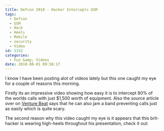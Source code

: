 ```yaml
---
title: Defcon 2010 - Hacker Intercepts GSM
tags:
  - Defcon
  - GSM
  - Hack
  - Heels
  - Mobile
  - security
  - Video
id: 1152
categories:
  - Fun &amp; Videos
date: 2010-08-01 09:58:17
---
```


I know I have been posting alot of videos lately but this one caught my eye for a couple of reasons this morning.

Firstly its an impressive video showing how easy it is to intercept 80% of the worlds calls with just $1,500 worth of equipment. Also the source article over on [Venture Beat](https://mobile.venturebeat.com/2010/07/31/hacker-shows-how-he-can-intercept-cell-phone-calls-for-1500/?utm_source=feedburner&amp;utm_medium=feed&amp;utm_campaign=Feed:+Venturebeat+(VentureBeat)) says that he can also jam a band preventing calls just as easily which is quite scary.

The second reason why this video caught my eye is it appears that this brit-hacker is wearing high-heels throughout his presentation, check it out:

<object classid="clsid:d27cdb6e-ae6d-11cf-96b8-444553540000" width="700" height="550" codebase="https://download.macromedia.com/pub/shockwave/cabs/flash/swflash.cab#version=6,0,40,0"><param name="allowFullScreen" value="true" /><param name="allowscriptaccess" value="always" /><param name="src" value="https://www.youtube.com/v/q8JuYh7Km34&amp;hl=en_GB&amp;fs=1" /><param name="allowfullscreen" value="true" /><embed type="application/x-shockwave-flash" width="700" height="550" src="https://www.youtube.com/v/q8JuYh7Km34&amp;hl=en_GB&amp;fs=1" allowscriptaccess="always" allowfullscreen="true"></embed></object>